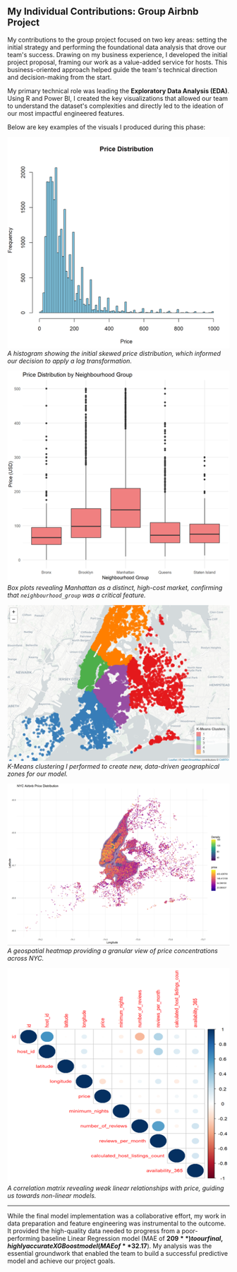 ## My Individual Contributions: Group Airbnb Project

My contributions to the group project focused on two key areas: setting the initial strategy and performing the foundational data analysis that drove our team's success. Drawing on my business experience, I developed the initial project proposal, framing our work as a value-added service for hosts. This business-oriented approach helped guide the team's technical direction and decision-making from the start.

My primary technical role was leading the **Exploratory Data Analysis (EDA)**. Using R and Power BI, I created the key visualizations that allowed our team to understand the dataset's complexities and directly led to the ideation of our most impactful engineered features.

Below are key examples of the visuals I produced during this phase:

![Price Distribution Analysis](assets/images/010-price%20distribution.png)
*A histogram showing the initial skewed price distribution, which informed our decision to apply a log transformation.*

![Price Variation by Neighbourhood](assets/images/012-price%20distribution%20by%20neigbourhood%20group.png)
*Box plots revealing Manhattan as a distinct, high-cost market, confirming that `neighbourhood_group` was a critical feature.*

![Geospatial Clustering of Listings](assets/images/030-clustering%20k%20means.png)
*K-Means clustering I performed to create new, data-driven geographical zones for our model.*

[![Geospatial Price Distribution](assets/images/013-price%20distirbution%20on%20map.png)](assets/images/013-price%20distirbution%20on%20map.png)
*A geospatial heatmap providing a granular view of price concentrations across NYC.*

[![Correlation Matrix](assets/images/020-correlation%20matrix.png)](assets/images/020-correlation%20matrix.png)
*A correlation matrix revealing weak linear relationships with price, guiding us towards non-linear models.*

---

While the final model implementation was a collaborative effort, my work in data preparation and feature engineering was instrumental to the outcome. It provided the high-quality data needed to progress from a poor-performing baseline Linear Regression model (MAE of **$209**) to our final, highly accurate XGBoost model (MAE of **$32.17**). My analysis was the essential groundwork that enabled the team to build a successful predictive model and achieve our project goals.
